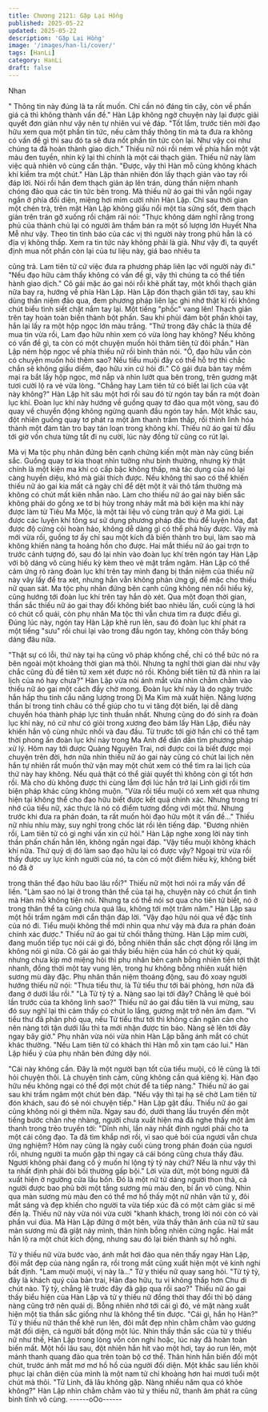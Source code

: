 ```yaml
---
title: Chương 2121: Gặp Lại Hồng
published: 2025-05-22
updated: 2025-05-22
description: 'Gặp Lại Hồng'
image: '/images/han-li/cover/'
tags: [HanLi]
category: HanLi
draft: false
---
```


Nhan

" Thông tin này đúng là ta rất muốn. Chỉ cần nó đáng tin cậy, còn
về phần giá cả thì không thành vấn đề." Hàn Lập không ngờ
chuyện này lại được giải quyết đơn giản như vậy nên tự nhiên vui
vẻ đáp.
"Tốt lắm, trước tiên mời đạo hữu xem qua một phần tin tức, nếu
cảm thấy thông tin mà ta đưa ra không có vấn đề gì thì sau đó ta
sẽ đưa nốt phần tin tức còn lại. Như vậy coi như chúng ta đã hoàn
thành giao dịch." Thiếu nữ nói rồi ném về phía hắn một vật màu
đen tuyền, nhìn kỹ lại thì chính là một cái thạch giản.
Thiếu nữ này làm việc quả nhiên vô cùng cẩn thận.
"Được, vậy thì Hàn mỗ cũng không khách khí kiểm tra một chút."
Hàn Lập thản nhiên đón lấy thạch giản vào tay rồi đáp lời.
Nói rồi hắn đem thạch giản áp lên trán, dùng thần niệm nhanh
chóng đảo qua các tin tức bên trong.
Mà thiếu nữ áo gai thì vẫn ngồi ngay ngắn ở phía đối diện, miệng
hơi mỉm cười nhìn Hàn Lập.
Chỉ sau thời gian một chén trà, trên mặt Hàn Lập không giấu nổi
một tia sửng sốt, đem thạch giản trên trán gỡ xuống rồi chậm rãi
nói:
"Thực không dám nghĩ rằng trong phủ của thành chủ lại có người
âm thầm bán ra một số lượng lớn Huyết Nha Mễ như vậy. Theo
tin tình báo của các vị thì người này trong phủ hẳn là có địa vị
không thấp. Xem ra tin tức này không phải là giả. Như vậy đi, ta
quyết định mua nốt phần còn lại của tư liệu này, giá bao nhiêu ta

cũng trả. Lam tiên tử cứ việc đưa ra phương pháp liên lạc với
người này đi."
"Nếu đạo hữu cảm thấy không có vấn đề gì, vậy thì chúng ta có
thể tiến hành giao dịch." Cô gái mặc áo gai nói rồi khẽ phất tay,
một khối thạch giản nữa bay ra, hướng về phía Hàn Lập.
Hàn Lập đón thạch giản tới tay, sau khi dùng thần niệm đảo qua,
đem phương pháp liên lạc ghi nhớ thật kĩ rồi không chút biểu tình
siết chặt nắm tay lại.
Một tiếng "phốc" vang lên!
Thạch giản trên tay hoàn toàn biến thành bột phấn. Sau khi phủi
đám bột phấn khỏi tay, hắn lại lấy ra một hộp ngọc lớn màu trắng.
"Thứ trong đây chắc là thừa để mua tin vừa rồi, Lam đạo hữu nhìn
xem có vừa lòng hay không? Nếu không có vấn đề gì, ta còn có
một chuyện muốn hỏi thăm tiên tử đôi phần." Hàn Lập ném hộp
ngọc về phía thiếu nữ rồi bình thản nói.
"Ồ, đạo hữu vẫn còn có chuyện muốn hỏi thêm sao? Nếu tiểu
muội đây có thể hỗ trợ thì chắc chắn sẽ không giấu diếm, đạo hữu
xin cứ hỏi đi." Cô gái đưa bàn tay mềm mại ra bắt lấy hộp ngọc,
mở nắp và nhìn lướt qua bên trong, trên gương mặt tươi cười lộ
ra vẻ vừa lòng.
"Chẳng hay Lam tiên tử có biết lai lịch của vật này không?" Hàn
Lập hít sâu một hơi rồi sau đó từ ngón tay bắn ra một đoàn lục
khí. Đoàn lục khí này hướng về guồng quay tơ đảo qua một vòng,
sau đó quay về chuyển động không ngừng quanh đầu ngón tay
hắn.
Một khắc sau, đột nhiên guồng quay tơ phát ra một âm thanh
trầm thấp, rồi thình lình hóa thành một đám tàn tro bay tán loạn
trong không khí.
Thiếu nữ áo gai từ đầu tới giờ vốn chưa từng tắt đi nụ cười, lúc
này đồng tử cũng co rút lại.

Mà vị Ma tộc phụ nhân đứng bên cạnh chứng kiến một màn này
cũng biến sắc.
Guồng quay tơ kia thoạt nhìn tưởng như bình thường, nhưng kỳ
thật chính là một kiện ma khí có cấp bậc không thấp, mà tác dụng
của nó lại càng huyền diệu, khó mà giải thích được.
Nếu không thì sao có thể khiến thiếu nữ áo gai kia mất cả ngày
chỉ để dệt một ít vải thô tầm thường mà không có chút mất kiên
nhẫn nào.
Làm cho thiếu nữ áo gai này biến sắc không phải do gồng xe tơ bị
hủy trong nháy mắt mà bởi kiện ma khí này được làm từ Tiêu Ma
Mộc, là một tài liệu vô cùng trân quý ở Ma giới. Lại được các
luyện khí tông sư sử dụng phương pháp đặc thù để luyện hóa,
đạt được độ cứng cỏi hoàn hảo, không dễ dàng gì có thể phá hủy
được.
Vậy mà mới vừa rồi, guồng tơ ấy chỉ sau một kích đã biến thành
tro bụi, làm sao mà không khiến nàng ta hoảng hồn cho được.
Hai mắt thiếu nữ áo gai trợn to trước cảnh tượng đó, sau đó lại
nhìn vào đoàn lục khí trên ngón tay Hàn Lập với bộ dáng vô cùng
hiếu kỳ kèm theo vẻ mặt trầm ngâm.
Hàn Lập có thể cảm ứng rõ ràng đoàn lục khí trên tay mình đang
bị thần niệm của thiếu nữ này vây lấy để tra xét, nhưng hắn vẫn
không phản ứng gì, để mặc cho thiếu nữ quan sát.
Ma tộc phụ nhân đứng bên cạnh cũng không nén nổi hiểu kỳ,
cũng hướng tới đoàn lục khí trên tay hắn dò xét.
Qua một đoạn thời gian, thần sắc thiếu nữ áo gai thay đổi không
biết bao nhiêu lần, cuối cùng là hơi có chút cổ quái, còn phụ nhân
Ma tộc thì vẫn chưa tìm ra được điều gì.
Đúng lúc này, ngón tay Hàn Lập khẽ run lên, sau đó đoàn lục khí
phát ra một tiếng "sưu" rồi chui lại vào trong đầu ngón tay, không
còn thấy bóng dáng đâu nữa.

"Thật sự có lỗi, thứ này tại hạ cũng vô pháp khống chế, chỉ có thể
bức nó ra bên ngoài một khoảng thời gian mà thôi. Nhưng ta nghĩ
thời gian dài như vậy chắc cũng đủ để tiên tử xem xét được nó
rồi. Không biết tiên tử đã nhìn ra lai lịch của nó hay chưa?" Hàn
Lập vừa nói ánh mắt vừa nhìn chằm chằm vào thiếu nữ áo gai
một cách đầy chờ mong.
Đoàn lục khí này là do ngày trước hắn hấp thu tinh cầu năng
lượng trong Dị Ma Kim mà xuất hiện.
Năng lượng thần bí trong tinh châu có thể giúp cho tu vi tăng đột
biến, lại dễ dàng chuyển hóa thành pháp lực tinh thuần nhất.
Nhưng cũng do đó sinh ra đoàn lục khí này, nó cứ như có giòi
trong xương đeo bám lấy Hàn Lập, điều này khiến hắn vô cùng
nhức nhối và đau đầu. Từ trước tới giờ hắn chỉ có thể tạm thời
phong ấn đoàn lục khí này trong Ma Anh để dần dần tìm phương
pháp xử lý.
Hôm nay tới được Quảng Nguyên Trai, nơi được coi là biết được
mọi chuyện trên đời, hơn nữa nhìn thiếu nữ áo gai này cũng có
chút lai lịch nên hắn tự nhiên rất muốn thử vận may một chút xem
có thể tìm ra lai lịch của thứ này hay không.
Nếu quả thật có thể giải quyết thì không còn gì tốt hơn rồi. Mà cho
dù không được thì cùng lắm đợi lúc hắn trở lại Linh giới rồi tìm
biện pháp khác cũng không muộn.
"Vừa rồi tiểu muội có xem xét qua nhưng hiện tại không thể cho
đạo hữu biết được kết quả chính xác. Nhưng trong trí nhớ của tiểu
nữ, xác thực là nó có điểm tương đồng với một thứ. Nhưng trước
khi đưa ra phán đoán, ta rất muốn hỏi đạo hữu một ít vấn đề…"
Thiếu nữ nhíu nhíu mày, suy nghĩ trong chốc lát rồi lên tiếng đáp.
"Đương nhiên rồi, Lam tiên tử có gì nghi vấn xin cứ hỏi." Hàn Lập
nghe xong lời này tinh thần phấn chấn hẳn lên, không ngần ngại
đáp.
"Vậy tiểu muội không khách khí nữa. Thứ quỷ dị đó làm sao đạo
hữu lại có được vậy? Ngoại trừ vừa rồi thấy được uy lực kinh
người của nó, ta còn có một điểm hiếu kỳ, không biết nó đã ở

trong thân thể đạo hữu bao lâu rồi?" Thiếu nữ một hơi nói ra mấy
vấn đề liền.
"Làm sao nó lại ở trong thân thể của tại hạ, chuyện này có chút ẩn
tình mà Hàn mỗ không tiện nói. Nhưng ta có thể nói sơ qua cho
tiên tử biết, nó ở trong thân thể ta cũng chưa quá lâu, không tới
một trăm năm." Hàn Lập sau một hồi trầm ngâm mới cẩn thận
đáp lời.
"Vậy đạo hữu nói qua về đặc tính của nó đi. Tiểu muội không thể
mới nhìn qua như vậy mà đưa ra phán đoán chính xác được."
Thiếu nữ áo gai từ chối thẳng thừng.
Hàn Lập mỉm cười, đang muốn tiếp tục nói cái gì đó, bỗng nhiên
thần sắc chợt động rồi lặng im không nói gì nữa.
Cô gái áo gai thấy biểu hiện của hắn có chút kỳ quái, nhưng chưa
kịp mở miệng hỏi thì phụ nhân bên cạnh bỗng nhiên tiến tới thật
nhanh, đồng thời một tay vung lên, trong hư không bỗng nhiên
xuất hiện sương mù dày đặc.
Phụ nhân thần niệm thoáng động, sau đó xoay người hướng
thiếu nữ nói:
"Thưa tiểu thư, là Tử tiểu thư tới bái phỏng, hơn nữa đã đang ở
dưới lầu rồi."
"Là Tử tỷ tỷ a. Nàng sao lại tới đây? Chẳng lẽ quẻ bói lần trước
của ta không linh sao?" Thiếu nữ áo gai đầu tiên là vui mừng, sau
đó suy nghĩ lại thì cảm thấy có chút lo lắng, gương mặt trở nên
ảm đạm.
"Vì tiểu thư đã phân phó qua, nếu Tử tiểu thư tới thì không cần
ngăn cản cho nên nàng tới tận dưới lầu thì ta mới nhận được tin
báo. Nàng sẽ lên tới đây ngay bây giờ." Phụ nhân vừa nói vừa
nhìn Hàn Lập bằng ánh mắt có chút khác thường.
"Nếu Lam tiên tử có khách thì Hàn mỗ xin tạm cáo lui." Hàn Lập
hiểu ý của phụ nhân bèn đứng dậy nói.

"Cái này không cần. Đây là một người bạn tốt của tiểu muội, có lẽ
cũng là tới hỏi chuyện thôi. Là chuyện tình cảm, cũng không cần
quá kiêng kị. Hàn đạo hữu nếu không ngại có thể đợi một chút để
ta tiếp nàng." Thiếu nữ áo gai sau khi trầm ngâm một chút bèn
đáp.
"Nếu vậy thì tại hạ sẽ chờ Lam tiên tử đón khách, sau đó sẽ nói
chuyện tiếp." Hàn Lập gật đầu.
Thiếu nữ áo gai cũng không nói gì thêm nữa.
Ngay sau đó, dưới thang lầu truyền đến một tiếng bước chân nhẹ
nhàng, người chưa xuất hiện mà đã nghe thấy một âm thanh
trong trẻo truyền tới:
"Dĩnh nhi, lần này nhất định ngươi phải cho ta một cái công đạo.
Ta đã tìm khắp nơi rồi, vì sao quẻ bói của ngươi vẫn chưa ứng
nghiệm? Hôm nay cũng là ngày cuối cùng trong phán đoán của
ngươi rồi, nhưng người ta muốn gặp thì ngay cả cái bóng cũng
chưa thấy đâu. Ngươi không phải đang cố ý muốn hí lộng tỷ tỷ
này chứ? Nếu là như vậy thì ta nhất định phải đòi bồi thường gấp
bội."
Lời vừa dứt, một bóng người đã xuất hiện ở ngưỡng cửa lầu bốn.
Đó là một nữ tử dáng người thon thả, cả người được bao phủ bởi
một tầng sương mù màu đen, bí ẩn vô cùng.
Nhìn qua màn sương mù màu đen có thể mơ hồ thấy một nữ
nhân vận tử y, đôi mắt sáng và đẹp khiến cho người ta vừa tiếp
xúc đã có một cảm giác si mê đến lạ.
Thiếu nữ này vừa nói vừa cười "khanh khách, trong lời nói còn có
vài phần vui đùa.
Mà Hàn Lập đứng ở một bên, vừa thấy thân ảnh của nữ tử sau
màn sương mù đã giật nảy mình, thân hình bỗng nhiên cứng
ngắc.
Hai mắt hắn lộ ra một chút kích động, nhưng sau đó lại biến thành
sự hồ nghi.

Tử y thiếu nữ vừa bước vào, ánh mắt hơi đảo qua nên thấy ngay
Hàn Lập, đôi mắt đẹp của nàng ngẩn ra, rồi trong mắt cũng xuất
hiện một vẻ kinh nghi bất định.
"Lam muội muội, vị này là…" Tử y thiếu nữ quay sang hỏi.
"Tử tỷ tỷ, đây là khách quý của bản trai, Hàn đạo hữu, tu vi không
thấp hơn Chu di chút nào. Tỷ tỷ, chẳng lẽ trước đây đã gặp qua
rồi sao?" Thiếu nữ áo gai thấy biểu hiện của Hàn Lập và tử y thiếu
nữ đồng thời thay đổi thì bộ dáng nàng cũng trở nên quái dị. Bỗng
nhiên nhớ tới cái gì đó, vẻ mặt nàng xuất hiện một tia thần sắc
giống như là không thể tin được.
"Cái gì, hắn họ Hàn?" Tử y thiếu nữ thân thể khẽ run lên, đôi mắt
đẹp nhìn chằm chằm vào gương mặt đối diện, cả người bất động
một lúc.
Nhìn thấy thần sắc của tử y thiếu nữ như thế, Hàn Lập trong lòng
vốn còn nghi hoặc, lúc này đã hoàn toàn biến mất. Một hồi lâu
sau, đột nhiên hắn hít vào một hơi, tay áo run lên, một mảnh
thanh quang đảo qua trên toàn bộ cơ thể.
Thân hình hắn biến đổi một chút, trước ánh mắt mơ mơ hồ hồ của
người đối diện. Một khắc sau liền khôi phục lại chân diện của
mình là một nam tử chỉ khoảng hơn hai mươi tuổi một chút mà
thôi.
"Tử Linh, đã lâu không gặp. Nàng nhiều năm qua có khỏe
không?" Hàn Lập nhìn chằm chằm vào tử y thiếu nữ, thanh âm
phát ra cũng bình tĩnh vô cùng.
------oOo------
